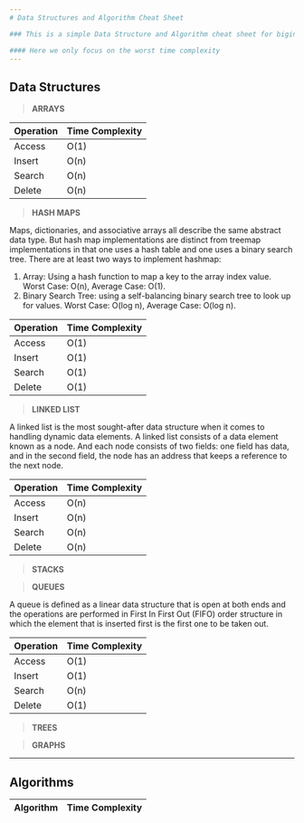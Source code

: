```yaml
---
# Data Structures and Algorithm Cheat Sheet

### This is a simple Data Structure and Algorithm cheat sheet for biginners

#### Here we only focus on the worst time complexity
---
```


## Data Structures

> **ARRAYS**

| Operation | Time Complexity |
| --------- | --------------- |
| Access    | O(1)            |
| Insert    | O(n)            |
| Search    | O(n)            |
| Delete    | O(n)            |

> **HASH MAPS**

Maps, dictionaries, and associative arrays all describe the same abstract data type. But hash map implementations are distinct from treemap implementations in that one uses a hash table and one uses a binary search tree.
There are at least two ways to implement hashmap:

1. Array: Using a hash function to map a key to the array index value. Worst Case: O(n), Average Case: O(1).
2. Binary Search Tree: using a self-balancing binary search tree to look up for values. Worst Case: O(log n), Average Case: O(log n).

| Operation | Time Complexity |
| --------- | --------------- |
| Access    | O(1)            |
| Insert    | O(1)            |
| Search    | O(1)            |
| Delete    | O(1)            |

> **LINKED LIST**

 A linked list is the most sought-after data structure when it comes to handling dynamic data elements. A linked list consists of a data element known as a node. And each node consists of two fields: one field has data, and in the second field, the node has an address that keeps a reference to the next node.

| Operation | Time Complexity |
| --------- | --------------- |
| Access    | O(n)            |
| Insert    | O(n)            |
| Search    | O(n)            |
| Delete    | O(n)            |

> **STACKS**

> **QUEUES**
 
A queue is defined as a linear data structure that is open at both ends and the operations are performed in First In First Out (FIFO) order
structure in which the element that is 
inserted first is the first one to be taken out. 

| Operation | Time Complexity |
| --------- | --------------- |
| Access    | O(1)            |
| Insert    | O(1)            |
| Search    | O(n)            |
| Delete    | O(1)            |

> **TREES**

> **GRAPHS**

---

## Algorithms

| Algorithm | Time Complexity |
| --------- | --------------- |
